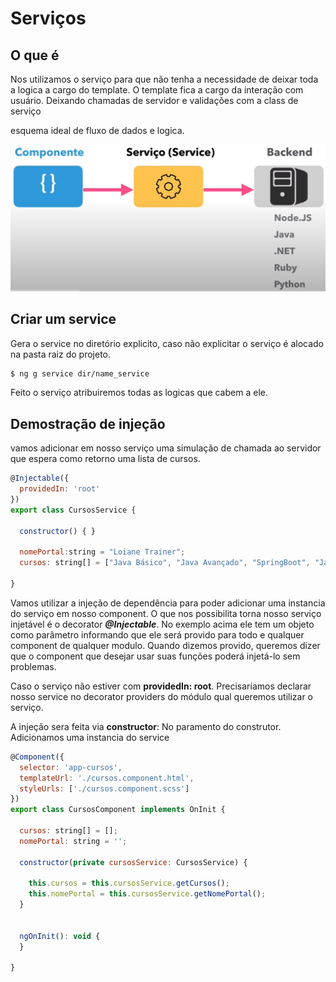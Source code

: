 # Serviços

## O que é
Nos utilizamos o serviço para que não tenha a necessidade de 
deixar toda a logica a cargo do template.
O template fica a cargo da interação com usuário. Deixando chamadas de servidor
e validações com a class de serviço

esquema ideal de fluxo de dados e logica.

![img](/annotations/assets/img/intro_008.png)

## Criar um service

Gera o service no diretório explicito, caso não explicitar
o serviço é alocado na pasta raiz do projeto.
~~~ bash
$ ng g service dir/name_service 
~~~

Feito o serviço atribuiremos todas as logicas que cabem a ele. 

## Demostração de injeção

vamos adicionar em nosso serviço uma simulação de chamada ao servidor
que espera como retorno uma lista de cursos.

~~~ javascript
@Injectable({
  providedIn: 'root'
})
export class CursosService {

  constructor() { }
  
  nomePortal:string = "Loiane Trainer";
  cursos: string[] = ["Java Básico", "Java Avançado", "SpringBoot", "Javascript Básico", "Javascript Avançado", "Angular 13"];
 
}

~~~

Vamos utilizar a injeção de dependência para poder adicionar uma instancia
do serviço em nosso component.
O que nos possibilita torna nosso serviço injetável é o decorator ***@Injectable***. No exemplo acima ele tem um objeto
como parâmetro informando que ele será provido para todo e qualquer component de qualquer modulo. Quando dizemos provido,
queremos dizer que o component que desejar usar suas funções poderá injetá-lo sem problemas.

Caso o serviço não estiver com **providedIn: root**. Precisaríamos declarar nosso service no decorator providers do módulo
qual queremos utilizar o serviço.

A injeção sera feita via **constructor**:
No paramento do construtor. Adicionamos uma instancia do service

~~~ javascript
@Component({
  selector: 'app-cursos',
  templateUrl: './cursos.component.html',
  styleUrls: ['./cursos.component.scss']
})
export class CursosComponent implements OnInit {

  cursos: string[] = [];
  nomePortal: string = '';

  constructor(private cursosService: CursosService) {

    this.cursos = this.cursosService.getCursos();
    this.nomePortal = this.cursosService.getNomePortal();
  }


  ngOnInit(): void {
  }

}
~~~
